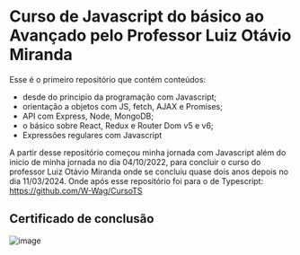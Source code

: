 # Curso de Javascript do básico ao Avançado pelo Professor Luiz Otávio Miranda

Esse é o primeiro repositório que contém conteúdos:
- desde do principio da programação com Javascript;
- orientação a objetos com JS, fetch, AJAX e Promises;
- API com Express, Node, MongoDB;
- o básico sobre React, Redux e Router Dom v5 e v6;
- Expressões regulares com Javascript

A partir desse repositório começou minha jornada com Javascript além do inicio de minha jornada no dia 04/10/2022, para concluir o curso do professor Luiz Otávio Miranda onde se concluiu quase dois anos depois no dia 11/03/2024. Onde após esse repositório
foi para o de Typescript: https://github.com/W-Wag/CursoTS

## Certificado de conclusão
![image](https://github.com/W-Wag/CURSOJS/assets/108705985/0ad9e73e-4dfe-4cc8-a8b7-f71a658a7c69)

